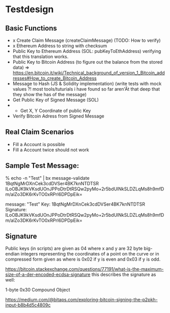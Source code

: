 
# Testdesign


## Basic Functions 

* x Create Claim Message (createClaimMessage) (TODO: How to verify)
* x Ethereum Address to string with checksum
* Public Key to Ethereum Address (SOL:  pubKeyToEthAddress) verifying that this translation works.
* Public Key to Bitcoin Address (to figure out the balance from the stored data) => https://en.bitcoin.it/wiki/Technical_background_of_version_1_Bitcoin_addresses#How_to_create_Bitcoin_Address
* Message to Hash (JS & Solidity implementation) (write tests with mock values ?! most tools/tuturials i have found so far aren'Ät that deep that they show the has of the message)
* Get Public Key of Signed Message (SOL)
* + Get X, Y Coordinate of public Key
* Verify Bitcoin Adress from Signed Message


## Real Claim Scenarios

* Fill a Account is possible
* Fill a Account twice should not work





## Sample Test Message:
% echo -n "Test" | bx message-validate 1BqtNgMrDXnCek3cdDVSer4BK7knNTDTSR ILoOBJK9kVKsdUOnJPPoDtrDtRSQw2pyMo+2r5bdUlNkSLDZLqMs8h9mfDm/alZo3DK6rKvTO0xRPrl6DPDpEik=

message: "Test"
Key: 1BqtNgMrDXnCek3cdDVSer4BK7knNTDTSR
Signature: ILoOBJK9kVKsdUOnJPPoDtrDtRSQw2pyMo+2r5bdUlNkSLDZLqMs8h9mfDm/alZo3DK6rKvTO0xRPrl6DPDpEik=


## Signature

Public keys (in scripts) are given as 04 <x> <y> where x and y are 32 byte big-endian integers representing the coordinates of a point on the curve or in compressed form given as <sign> <x> where <sign> is 0x02 if y is even and 0x03 if y is odd.


https://bitcoin.stackexchange.com/questions/77191/what-is-the-maximum-size-of-a-der-encoded-ecdsa-signature
this describes the signature as well:


1-byte 0x30 Compound Object


https://medium.com/@bitaps.com/exploring-bitcoin-signing-the-p2pkh-input-b8b4d5c4809c

